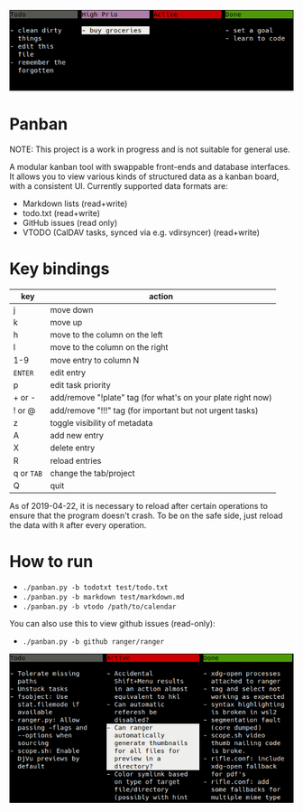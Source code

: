 ![screenshot](screenshot.png)

# Panban

NOTE: This project is a work in progress and is not suitable for general use.

A modular kanban tool with swappable front-ends and database interfaces.  It
allows you to view various kinds of structured data as a kanban board, with a
consistent UI.  Currently supported data formats are:

- Markdown lists (read+write)
- todo.txt (read+write)
- GitHub issues (read only)
- VTODO (CalDAV tasks, synced via e.g. vdirsyncer) (read+write)

# Key bindings

| key        | action                                                       |
|------------|--------------------------------------------------------------|
| j          | move down                                                    |
| k          | move up                                                      |
| h          | move to the column on the left                               |
| l          | move to the column on the right                              |
| 1-9        | move entry to column N                                       |
| `ENTER`    | edit entry                                                   |
| p          | edit task priority                                           |
| + or -     | add/remove "!plate" tag (for what's on your plate right now) |
| ! or @     | add/remove "!!!" tag (for important but not urgent tasks)    |
| z          | toggle visibility of metadata                                |
| A          | add new entry                                                |
| X          | delete entry                                                 |
| R          | reload entries                                               |
| q or `TAB` | change the tab/project                                       |
| Q          | quit                                                         |

As of 2019-04-22, it is necessary to reload after certain operations to ensure
that the program doesn't crash.  To be on the safe side, just reload the data
with `R` after every operation.

# How to run

- `./panban.py -b todotxt test/todo.txt`
- `./panban.py -b markdown test/markdown.md`
- `./panban.py -b vtodo /path/to/calendar`

You can also use this to view github issues (read-only):

- `./panban.py -b github ranger/ranger`

![screenshot of github issues](screenshot_github.png)
